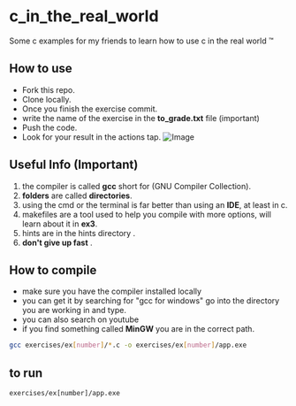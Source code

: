# c_in_the_real_world

Some c examples for my friends to learn how to use c in the real world ™

## How to use

- Fork this repo.
- Clone locally.
- Once you finish the exercise commit.
- write the name of the exercise in the __to_grade.txt__ file (important)
- Push the code.
- Look for your result in the actions tap.
    ![Image](</images/Screenshot 2023-09-16 100233.png>)

## Useful Info (Important)

1. the compiler is called __gcc__ short for (GNU Compiler Collection).
1. __folders__ are called __directories__.
1. using the cmd or the terminal is far better than using an __IDE__, at least in c.
1. makefiles are a tool used to help you compile with more options, will learn about it in __ex3__.
1. hints are in the hints directory .
1. __don't give up fast__ .

## How to compile

- make sure you have the compiler installed locally
- you can get it by searching for "gcc for windows"
go into the directory you are working in and type.
- you can also search on youtube
- if you find something called __MinGW__ you are in the correct path.

```bash
gcc exercises/ex[number]/*.c -o exercises/ex[number]/app.exe 
```

## to run

```bash
exercises/ex[number]/app.exe
```
